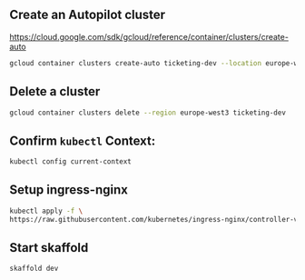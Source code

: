 ## Create an Autopilot cluster

https://cloud.google.com/sdk/gcloud/reference/container/clusters/create-auto

```bash
gcloud container clusters create-auto ticketing-dev --location europe-west3
```

## Delete a cluster

```bash
gcloud container clusters delete --region europe-west3 ticketing-dev
```

## Confirm `kubectl` Context:

```bash
kubectl config current-context
```

## Setup ingress-nginx

```bash
kubectl apply -f \
https://raw.githubusercontent.com/kubernetes/ingress-nginx/controller-v1.10.0/deploy/static/provider/cloud/deploy.yaml
```

## Start skaffold

```bash
skaffold dev
```
